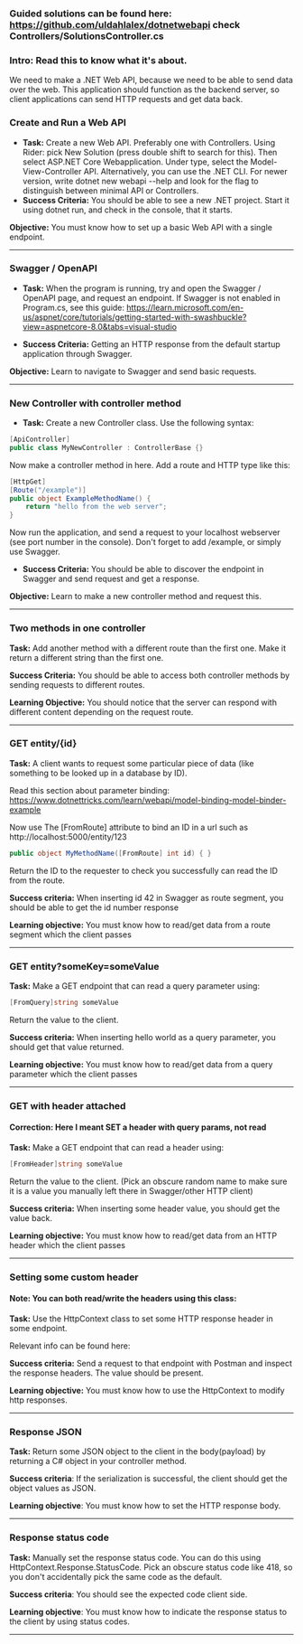 
### Guided solutions can be found here: https://github.com/uldahlalex/dotnetwebapi check Controllers/SolutionsController.cs

### Intro: Read this to know what it's about.
We need to make a .NET Web API, because we need to be able to send data over the web. This application should function as the backend server, so client applications can send HTTP requests and get data back.


### Create and Run a Web API

- **Task:** Create a new Web API. Preferably one with Controllers.
Using Rider: pick New Solution (press double shift to search for this). Then select ASP.NET Core Webapplication. Under type, select the Model-View-Controller API.
Alternatively, you can use the .NET CLI. For newer version, write dotnet new webapi --help and look for the flag to distinguish between minimal API or Controllers.
- **Success Criteria:** You should be able to see a new .NET project. Start it using dotnet run, and check in the console, that it starts. 

**Objective:** You must know how to set up a basic Web API with a single endpoint.

---

### Swagger / OpenAPI



- **Task:** When the program is running, try and open the Swagger / OpenAPI page, and request an endpoint.
If Swagger is not enabled in Program.cs, see this guide: 
https://learn.microsoft.com/en-us/aspnet/core/tutorials/getting-started-with-swashbuckle?view=aspnetcore-8.0&tabs=visual-studio

- **Success Criteria:** Getting an HTTP response from the default startup application through Swagger.

**Objective:** Learn to navigate to Swagger and send basic requests.

---

### New Controller with controller method



- **Task:** Create a new Controller class. Use the following syntax:

```c#
[ApiController]
public class MyNewController : ControllerBase {}
```
Now make a controller method in here. Add a route and HTTP type like this:

```c#
[HttpGet]
[Route("/example")]
public object ExampleMethodName() {
    return "hello from the web server";
}
```

Now run the application, and send a request to your localhost webserver (see port number in the console). Don't forget to add /example, or simply use Swagger.

- **Success Criteria:** You should be able to discover the endpoint in Swagger and send request and get a response.

**Objective:** Learn to make a new controller method and request this.

---

### Two methods in one controller



**Task:** Add another method with a different route than the first one. Make it return a different string than the first one.

**Success Criteria:** You should be able to access both controller methods by sending requests to different routes.

**Learning Objective:** You should notice that the server can respond with different content depending on the request route.


---

### GET entity/{id}

**Task:** A client wants to request some particular piece of data (like something to be looked up in a database by ID).

Read this section about parameter binding: https://www.dotnettricks.com/learn/webapi/model-binding-model-binder-example

Now use The [FromRoute] attribute to bind an ID in a url such as 
http://localhost:5000/entity/123
```C#
public object MyMethodName([FromRoute] int id) { }
```

Return the ID to the requester to check you successfully can read the ID from the route.

**Success criteria:** When inserting id 42 in Swagger as route segment, you should be able to get the id number response


**Learning objective:** You must know how to read/get data from a route segment which the client passes

---

### GET entity?someKey=someValue

**Task:** Make a GET endpoint that can read a query parameter using:

```c#
[FromQuery]string someValue
```
Return the value to the client.

**Success criteria:** When inserting hello world as a query parameter, you should get that value returned.

**Learning objective:** You must know how to read/get data from a query parameter which the client passes

---

### GET with header attached

#### Correction: Here I meant SET a header with query params, not read

**Task:** Make a GET endpoint that can read a header using:

```c#
[FromHeader]string someValue
```
Return the value to the client.
(Pick an obscure random name to make sure it is a value you manually left there in Swagger/other HTTP client)

**Success criteria:** When inserting some header value, you should get the value back.

**Learning objective:** You must know how to read/get data from an HTTP header which the client passes

---

### Setting some custom header

#### Note: You can both read/write the headers using this class:

**Task:** Use the HttpContext class to set some HTTP response header in some endpoint.

Relevant info can be found here: 

**Success criteria:** Send a request to that endpoint with Postman and inspect the response headers. The value should be present.

**Learning objective:** You must know how to use the HttpContext to modify http responses.

---

### Response JSON

**Task:** Return some JSON object to the client in the body(payload) by returning a C# object in your controller method.

**Success criteria**: If the serialization is successful, the client should get the object values as JSON.

**Learning objective**: You must know how to set the HTTP response body.

---

### Response status code

**Task:** Manually set the response status code. You can do this using HttpContext.Response.StatusCode. Pick an obscure status code like 418, so you don't accidentally pick the same code as the default.

**Success criteria**: You should see the expected code client side.

**Learning objective**: You must know how to indicate the response status to the client by using status codes.

---


